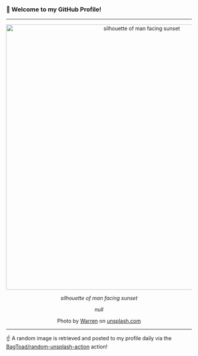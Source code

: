 ### 👋 Welcome to my GitHub Profile!

----

<div align="center">
  <img width="720" src="https://images.unsplash.com/photo-1496631488200-c0b85f3044a7?crop=entropy&cs=tinysrgb&fit=max&fm=jpg&ixid=M3w1NTI0OTR8MHwxfHJhbmRvbXx8fHx8fHx8fDE3NDc2MzUzMjB8&ixlib=rb-4.1.0&q=80&w=1080" alt="silhouette of man facing sunset">
  
  <em>silhouette of man facing sunset</em>
  
  <em>null</em>
  
  Photo by [Warren](https://www.instagram.com/wflwong) on [unsplash.com](https://unsplash.com/)
</div>

----

☝️ A random image is retrieved and posted to my profile daily via the [BagToad/random-unsplash-action](https://github.com/BagToad/random-unsplash-action) action!
